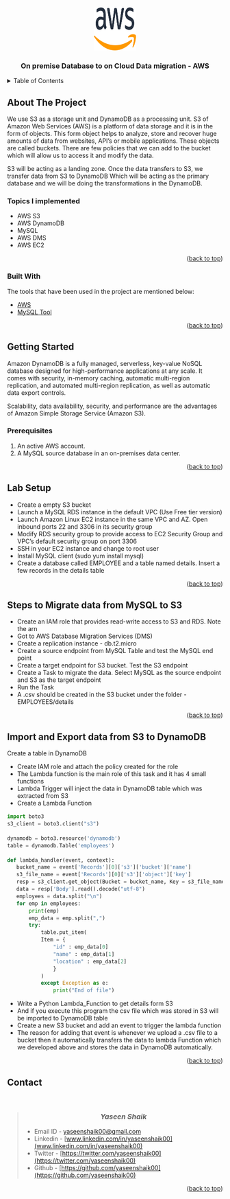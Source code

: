 <div id="top"></div>

<!-- PROJECT LOGO -->
<br />
<div align="center">
  <a>
    <img src="images/amazon-web-services-logo.svg" alt="Logo" width="100" height="100">
  </a>
  <h3 align="center">On premise Database to on Cloud Data migration - AWS</h3>

</div>

<!-- TABLE OF CONTENTS -->
<details>
  <summary>Table of Contents</summary>
  <ol>
    <li>
      <a href="#about-the-project">About The Project</a>
      <ul>
	<li><a href="#Topics-I-implemented">Topics I implemented</a></li>
        <li><a href="#built-with">Built With</a></li>
      </ul>
    </li>
    <li>
      <a href="#getting-started">Getting Started</a>
      <ul>
        <li><a href="#prerequisites">Prerequisites</a></li>
      </ul>
    </li>
    <li><a href="#Lab-Setup">Lab Setup</a></li>
    <li><a href="#Steps-to-Migrate-data-from-MySQL-to-S3">Steps to Migrate data from MySQL to S3</a></li>
    <li><a href="#Import-and-Export-data-from-S3-to-DynamoDB">Import and Export data from S3 to DynamoDB</a></li>
    <li><a href="#contact">Contact</a></li>
  </ol>
</details>

<!-- ABOUT THE PROJECT -->
## About The Project

<p>We use S3 as a storage unit and DynamoDB as a processing unit. S3 of Amazon Web Services (AWS) is a platform of data storage and it is in the form of objects. This form object helps to analyze, store and recover huge amounts of data from websites, API’s or mobile applications. These objects are called buckets. There are few policies that we can add to the bucket which will allow us to access it and modify the data.</p>
<p>S3 will be acting as a landing zone. Once the data transfers to S3, we transfer data from S3 to DynamoDB Which will be acting as the primary database and we will be doing the transformations in the DynamoDB.</p>

### Topics I implemented

* AWS S3
* AWS DynamoDB
* MySQL
* AWS DMS
* AWS EC2

<p align="right">(<a href="#top">back to top</a>)</p>

### Built With

The tools that have been used in the project are mentioned below:

* [AWS](https://aws.amazon.com/)
* [MySQL Tool](https://www.mysql.com/downloads/)

<p align="right">(<a href="#top">back to top</a>)</p>

<!-- GETTING STARTED -->
## Getting Started

<p>Amazon DynamoDB is a fully managed, serverless, key-value NoSQL database designed for high-performance applications at any scale. It comes with security, in-memory caching, automatic multi-region replication, and automated multi-region replication, as well as automatic data export controls.</p>
<p>Scalability, data availability, security, and performance are the advantages of Amazon Simple Storage Service (Amazon S3).</p>

### Prerequisites

1. An active AWS account.
2. A MySQL source database in an on-premises data center.


<p align="right">(<a href="#top">back to top</a>)</p>


<!-- Lab Setup -->
## Lab Setup

* Create a empty S3 bucket 
* Launch a MySQL RDS instance in the default VPC (Use Free tier version)
* Launch Amazon Linux EC2 instance in the same VPC and AZ. Open inbound ports 22 and 3306 in its security group
* Modify RDS security group to provide access to EC2 Security Group and VPC’s default security group on port 3306
* SSH in your EC2 instance and change to root user
* Install MySQL client (sudo yum install mysql)
* Create a database called EMPLOYEE and a table named details. Insert a few records in the details table


<p align="right">(<a href="#top">back to top</a>)</p>


<!-- Steps to Migrate data from MySQL to S3 -->
## Steps to Migrate data from MySQL to S3

* Create an IAM role that provides read-write access to S3 and RDS. Note the arn
* Got to AWS Database Migration Services (DMS)
* Create a replication instance - db.t2.micro
* Create a source endpoint from MySQL Table and test the MySQL end point
* Create a target endpoint for S3 bucket. Test the S3 endpoint
* Create a Task to migrate the data. Select MySQL as the source endpoint and S3 as the target endpoint
* Run the Task
* A .csv should be created in the S3 bucket under the folder - EMPLOYEES/details



<p align="right">(<a href="#top">back to top</a>)</p>


<!-- Import and Export data from S3 to DynamoDB -->
## Import and Export data from S3 to DynamoDB

Create a table in DynamoDB

* Create IAM role and attach the policy created for the role
* The Lambda function is the main role of this task and it has 4 small functions
* Lambda Trigger will inject the data in DynamoDB table which was extracted from S3
* Create a Lambda Function
 ```py
import boto3
s3_client = boto3.client("s3")

dynamodb = boto3.resource('dynamodb')
table = dynamodb.Table('employees')

def lambda_handler(event, context):
	bucket_name = event['Records'][0]['s3']['bucket']['name']
	s3_file_name = event['Records'][0]['s3']['object']['key']
	resp = s3_client.get_object(Bucket = bucket_name, Key = s3_file_name)
	data = resp['Body'].read().decode("utf-8")
	employees = data.split("\n")
	for emp in employees:
		print(emp)
		emp_data = emp.split(",")
		try:
			table.put_item(
			Item = {
				"id" : emp_data[0]
				"name" : emp_data[1]
				"location" : emp_data[2]
				}
			)
			except Exception as e:
				print("End of file")
 ```
* Write a Python Lambda_Function to get details form S3
* And if you execute this program the csv file which was stored in S3 will be imported to DynamoDB table
* Create a new S3 bucket and add an event to trigger the lambda function
* The reason for adding that event is whenever we upload a .csv file to a bucket then it automatically transfers the data to lambda Function which we developed above and stores the data in DynamoDB automatically.





<p align="right">(<a href="#top">back to top</a>)</p>

<!-- CONTACT -->
## Contact

<br/>

> ### <center> ___Yaseen Shaik___ </center>
>
> * Email ID  - yaseenshaik00@gmail.com
> * Linkedin  - [www.linkedin.com/in/yaseenshaik00](www.linkedin.com/in/yaseenshaik00)
> * Twitter   - [https://twitter.com/yaseenshaik00](https://twitter.com/yaseenshaik00)
> * Github    - [https://github.com/yaseenshaik00](https://github.com/yaseenshaik00)
>  

<p align="right">(<a href="#top">back to top</a>)</p>
